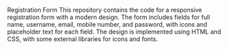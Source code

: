 Registration Form
This repository contains the code for a responsive registration form with a modern design. The form includes fields for full name, username, email, mobile number, and password, with icons and placeholder text for each field. The design is implemented using HTML and CSS, with some external libraries for icons and fonts.
